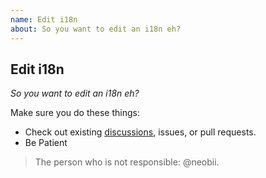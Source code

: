 ```yaml
---
name: Edit i18n
about: So you want to edit an i18n eh?
---
```

## Edit i18n

*So you want to edit an i18n eh?*

Make sure you do these things:

* Check out existing [discussions](https://github.com/Shielkwamm/shielkwamm-state/discussions/categories/i18ns), issues, or pull requests.
* Be Patient

> The person who is not responsible: @neobii.